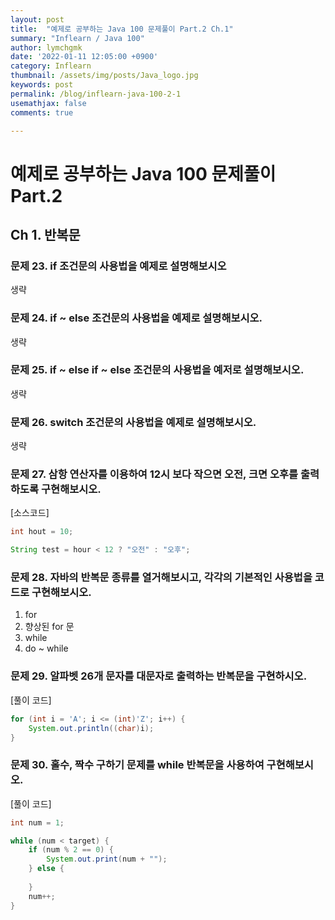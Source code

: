 ```yaml
---
layout: post
title:  "예제로 공부하는 Java 100 문제풀이 Part.2 Ch.1"
summary: "Inflearn / Java 100"
author: lymchgmk
date: '2022-01-11 12:05:00 +0900'
category: Inflearn
thumbnail: /assets/img/posts/Java_logo.jpg
keywords: post
permalink: /blog/inflearn-java-100-2-1
usemathjax: false
comments: true

---
```


# 예제로 공부하는 Java 100 문제풀이 Part.2

## Ch 1. 반복문

### 문제 23. if 조건문의 사용법을 예제로 설명해보시오

생략



### 문제 24. if ~ else 조건문의 사용법을 예제로 설명해보시오.

생략



### 문제 25. if ~ else if ~ else 조건문의 사용법을 예저로 설명해보시오.

생략



### 문제 26. switch 조건문의 사용법을 예제로 설명해보시오.

생략



### 문제 27. 삼항 연산자를 이용하여 12시 보다 작으면 오전, 크면 오후를 출력하도록 구현해보시오.

[소스코드]

```Java
int hout = 10;

String test = hour < 12 ? "오전" : "오후";
```



### 문제 28. 자바의 반복문 종류를 열거해보시고, 각각의 기본적인 사용법을 코드로 구현해보시오.

1. for
2. 향상된 for 문
3. while
4. do ~ while



### 문제 29. 알파벳 26개 문자를 대문자로 출력하는 반복문을 구현하시오.

[풀이 코드]

```Java
for (int i = 'A'; i <= (int)'Z'; i++) {
    System.out.println((char)i);
}
```



### 문제 30. 홀수, 짝수 구하기 문제를 while 반복문을 사용하여 구현해보시오.

[풀이 코드]

```Java
int num = 1;

while (num < target) {
    if (num % 2 == 0) {
        System.out.print(num + "");
    } else {
        
    }
    num++;
}
```

